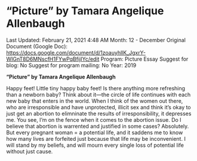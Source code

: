 # “Picture” by Tamara Angelique Allenbaugh

Last Updated: February 21, 2021 4:48 AM
Month: 12 - December
Original Document (Google Doc): https://docs.google.com/document/d/1zoauyhllK_JgxrY-WIGnT8D6MNscfH1FYwPqBfijIYc/edit
Program: Picture Essay
Suggest for blog: No
Suggest for program mailing: No
Year: 2019

**“Picture” by Tamara Angelique Allenbaugh**

Happy feet! Little tiny happy baby feet! Is there anything more refreshing than a newborn baby? Think about it—the circle of life continues with each new baby that enters in the world. When I think of the women out there, who are irresponsible and have unprotected, illicit sex and think it’s okay to just get an abortion to elimninate the results of irresponsibility, it depresses me. You see, I’m on the fence when it comes to the abortion issue. Do I believe that abortion is warrented and justified in some cases? Absolutely. But every pregnant woman = a potential life, and it saddens me to know how many lives are forfeited just because that life may be inconvenient. I will stand by my beliefs, and will mourn every single loss of potential life without just cause.